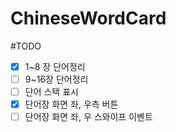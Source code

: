 # ChineseWordCard

#TODO

- [x] 1~8 장 단어정리
- [ ] 9~16장 단어정리
- [ ] 단어 스택 표시
- [x] 단어장 화면 좌, 우측 버튼
- [ ] 단어장 화면 좌, 우 스와이프 이벤트